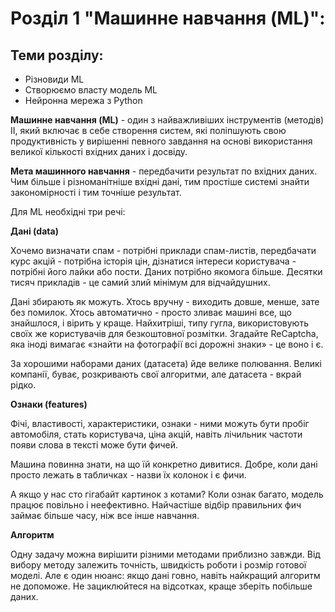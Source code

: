 # Розділ 1 "Машинне навчання (ML)":

## Теми розділу:

- Різновиди ML
- Створюємо власту модель ML
- Нейронна мережа з Python

**Машинне навчання (ML)** - один з найважливіших інструментів (методів) ІІ, який включає в себе створення систем, які поліпшують свою продуктивність у вирішенні певного завдання на основі використання великої кількості вхідних даних і досвіду.

**Мета машинного навчання** - передбачити результат по вхідних даних. Чим більше і різноманітніше вхідні дані, тим простіше системі знайти закономірності і тим точніше результат.

Для ML необхідні три речі:

**Дані (data)**

Хочемо визначати спам - потрібні приклади спам-листів, передбачати курс акцій - потрібна історія цін, дізнатися інтереси користувача - потрібні його лайки або пости. Даних потрібно якомога більше. Десятки тисяч прикладів - це самий злий мінімум для відчайдушних.

Дані збирають як можуть. Хтось вручну - виходить довше, менше, зате без помилок. Хтось автоматично - просто зливає машині все, що знайшлося, і вірить у краще. Найхитріші, типу гугла, використовують своїх же користувачів для безкоштовної розмітки. Згадайте ReCaptcha, яка іноді вимагає «знайти на фотографії всі дорожні знаки» - це воно і є.

За хорошими наборами даних (датасета) йде велике полювання. Великі компанії, буває, розкривають свої алгоритми, але датасета - вкрай рідко.

**Ознаки (features)**

Фічі, властивості, характеристики, ознаки - ними можуть бути пробіг автомобіля, стать користувача, ціна акцій, навіть лічильник частоти появи слова в тексті може бути фичей.

Машина повинна знати, на що їй конкретно дивитися. Добре, коли дані просто лежать в табличках - назви їх колонок і є фичи.

А якщо у нас сто гігабайт картинок з котами? Коли ознак багато, модель працює повільно і неефективно. Найчастіше відбір правильних фич займає більше часу, ніж все інше навчання.


**Алгоритм**

Одну задачу можна вирішити різними методами приблизно завжди. Від вибору методу залежить точність, швидкість роботи і розмір готової моделі. Але є один нюанс: якщо дані говно, навіть найкращий алгоритм не допоможе. Не зациклюйтеся на відсотках, краще зберіть побільше даних.


